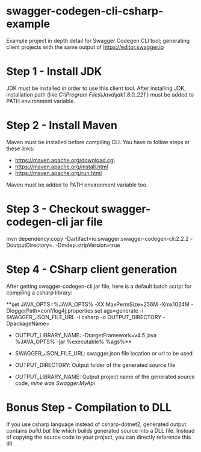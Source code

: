 # swagger-codegen-cli-csharp-example
Example project in depth detail for Swagger Codegen CLI tool; generating client projects with the same output of https://editor.swagger.io

# Step 1 - Install JDK
JDK must be installed in order to use this client tool. After installing JDK, installation path (like  *C:\Program Files\Java\jdk1.8.0_221* ) must be added to PATH environment variable.

# Step 2 - Install Maven
Maven must be installed before compiling CLI. You have to follow steps at these links:
- https://maven.apache.org/download.cgi
- https://maven.apache.org/install.html
- https://maven.apache.org/run.html

Maven must be added to PATH environment variable too.

# Step 3 - Checkout swagger-codegen-cli jar file
mvn dependency:copy -Dartifact=io.swagger:swagger-codegen-cli:2.2.2 -DoutputDirectory=. -Dmdep.stripVersion=true

# Step 4 - CSharp client generation
After getting swagger-codegen-cli.jar file, here is a default batch script for compiling a csharp library:

**set JAVA_OPTS=%JAVA_OPTS% -XX:MaxPermSize=256M -Xmx1024M -DloggerPath=conf/log4j.properties
set ags=generate -i SWAGGER_JSON_FILE_URL -l csharp -o OUTPUT_DIRECTORY -DpackageName=
- OUTPUT_LIBRARY_NAME: -DtargetFramework=v4.5
java %JAVA_OPTS% -jar %executable% %ags%**

- SWAGGER_JSON_FILE_URL: swagger.json file location or url to be used
- OUTPUT_DIRECTORY: Output folder of the generated source file
- OUTPUT_LIBRARY_NAME: Output project name of the generated source code, *mine was Swagger.MyApi*

# Bonus Step - Compilation to DLL
If you use csharp language instead of csharp-dotnet2, generated output contains *build.bat* file which builds generated source into a DLL file. Instead of copying the source code to your project, you can directly reference this dll. 
